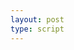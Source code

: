 ```yaml
---
layout: post
type: script
---
```

<section>
<iiif-storyboard annotationlist='https://s3.amazonaws.com/apps.harvardartmuseums.org/iiif/annotations/shotoku-lotus-sutra-annotations.json' manifesturl='https://s3.amazonaws.com/apps.harvardartmuseums.org/iiif/manifests/annotated-sutra.json' styling='overlaycolor: mediumvioletred;activecolor: mediumvioletred;toggleoverlay: true;textposition: right;panorzoom:pan;'></iiif-storyboard>
</section>

<style>
	#shotoku-lotus-sutra-annotations_annotation {
		width: 10%;
	}
</style>